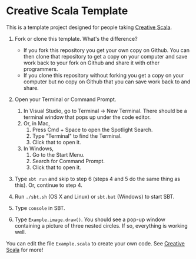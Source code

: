 # Creative Scala Template

This is a template project designed for people taking [Creative Scala][creative-scala].

1. Fork or clone this template. What's the difference?
   - If you fork this repository you get your own copy on Github. You can then clone that repository to get a copy on your computer and save work back to your fork on Github and share it with other programmers. 
   - If you clone this repository without forking you get a copy on your computer but no copy on Github that you can save work back to and share.

2. Open your Terminal or Command Prompt.
   1. In Visual Studio, go to Terminal -> New Terminal. There should be a terminal window that pops up under the code editor.
   2. Or, in Mac, 
      1. Press Cmd + Space to open the Spotlight Search. 
      2. Type "Terminal" to find the Terminal.
      3. Click that to open it.
   3. In Windows, 
      1. Go to the Start Menu.
      2. Search for Command Prompt.
      3. Click that to open it. 
3. Type `sbt run` and skip to step 6 (steps 4 and 5 do the same thing as this). Or, continue to step 4.
4. Run `./sbt.sh` (OS X and Linux) or `sbt.bat` (Windows) to start SBT.
5. Type `console` in SBT.
6. Type `Example.image.draw()`. You should see a pop-up window containing a picture of three nested circles. If so, everything is working well.

You can edit the file `Example.scala` to create your own code. See [Creative Scala][creative-scala] for more!

[creative-scala]: https://creativescala.org/
